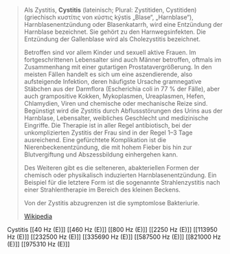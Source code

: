 > Als Zystitis, **Cystitis** (lateinisch; Plural: Zystitiden, Cystitiden) (griechisch κυστίτις von κύστις kýstis „Blase“, „Harnblase“), Harnblasenentzündung oder Blasenkatarrh, wird eine Entzündung der Harnblase bezeichnet. Sie gehört zu den Harnwegsinfekten. Die Entzündung der Gallenblase wird als Cholezystitis bezeichnet.
>
> Betroffen sind vor allem Kinder und sexuell aktive Frauen. Im fortgeschrittenen Lebensalter sind auch Männer betroffen, oftmals im Zusammenhang mit einer gutartigen Prostatavergrößerung. In den meisten Fällen handelt es sich um eine aszendierende, also aufsteigende Infektion, deren häufigste Ursache gramnegative Stäbchen aus der Darmflora (Escherichia coli in 77 % der Fälle), aber auch grampositive Kokken, Mykoplasmen, Ureaplasmen, Hefen, Chlamydien, Viren und chemische oder mechanische Reize sind. Begünstigt wird die Zystitis durch Abflussstörungen des Urins aus der Harnblase, Lebensalter, weibliches Geschlecht und medizinische Eingriffe. Die Therapie ist in aller Regel antibiotisch, bei der unkomplizierten Zystitis der Frau sind in der Regel 1–3 Tage ausreichend. Eine gefürchtete Komplikation ist die Nierenbeckenentzündung, die mit hohem Fieber bis hin zur Blutvergiftung und Abszessbildung einhergehen kann.
>
> Des Weiteren gibt es die selteneren, abakteriellen Formen der chemisch oder physikalisch induzierten Harnblasenentzündung. Ein Beispiel für die letztere Form ist die sogenannte Strahlenzystitis nach einer Strahlentherapie im Bereich des kleinen Beckens.
>
> Von der Zystitis abzugrenzen ist die symptomlose Bakteriurie.
>
> [Wikipedia](https://de.wikipedia.org/wiki/Zystitis)

Cystitis
[[40 Hz (E)]]
[[460 Hz (E)]]
[[800 Hz (E)]]
[[2250 Hz (E)]]
[[113950 Hz (E)]]
[[232500 Hz (E)]]
[[335690 Hz (E)]]
[[587500 Hz (E)]]
[[821000 Hz (E)]]
[[975310 Hz (E)]]